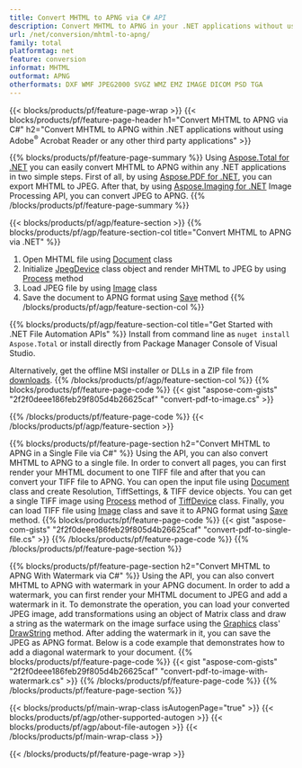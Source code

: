 ```yaml
---
title: Convert MHTML to APNG via C# API
description: Convert MHTML to APNG in your .NET applications without using any third party application 
url: /net/conversion/mhtml-to-apng/
family: total
platformtag: net
feature: conversion
informat: MHTML
outformat: APNG
otherformats: DXF WMF JPEG2000 SVGZ WMZ EMZ IMAGE DICOM PSD TGA
---
```

{{< blocks/products/pf/feature-page-wrap >}}
{{< blocks/products/pf/feature-page-header h1="Convert MHTML to APNG via C#" h2="Convert MHTML to APNG within .NET applications without using Adobe<sup>&reg;</sup> Acrobat Reader or any other third party applications" >}}

{{% blocks/products/pf/feature-page-summary %}}
Using [Aspose.Total for .NET](https://products.aspose.com/total/net/) you can easily convert MHTML to APNG within any .NET applications in two simple steps. First of all, by using [Aspose.PDF for .NET](https://products.aspose.com/pdf/net/), you can export MHTML to JPEG. After that, by using [Aspose.Imaging for .NET](https://products.aspose.com/imaging/net/) Image Processing API, you can convert JPEG to APNG. 
{{% /blocks/products/pf/feature-page-summary  %}}

{{< blocks/products/pf/agp/feature-section >}}
{{% blocks/products/pf/agp/feature-section-col title="Convert MHTML to APNG via .NET" %}}
1. Open MHTML file using [Document](https://apireference.aspose.com/pdf/net/aspose.pdf/document) class
2. Initialize [JpegDevice](https://apireference.aspose.com/pdf/net/aspose.pdf.devices/jpegdevice) class object and render MHTML to JPEG by using [Process](https://apireference.aspose.com/pdf/net/aspose.pdf.devices.pagedevice/process/methods/1) method
3. Load JPEG file by using [Image](https://apireference.aspose.com/imaging/net/aspose.imaging/image) class 
4. Save the document to APNG format using [Save](https://apireference.aspose.com/imaging/net/aspose.imaging.image/save/methods/4) method
{{% /blocks/products/pf/agp/feature-section-col %}}

{{% blocks/products/pf/agp/feature-section-col title="Get Started with .NET File Automation APIs" %}}
Install from command line as ```nuget install Aspose.Total``` or install directly from Package Manager Console of Visual Studio.

Alternatively, get the offline MSI installer or DLLs in a ZIP file from [downloads](https://downloads.aspose.com/total/net).
{{% /blocks/products/pf/agp/feature-section-col %}}
{{% blocks/products/pf/feature-page-code %}}
{{< gist "aspose-com-gists" "2f2f0deee186feb29f805d4b26625caf" "convert-pdf-to-image.cs" >}}

{{% /blocks/products/pf/feature-page-code %}}
{{< /blocks/products/pf/agp/feature-section >}}

{{% blocks/products/pf/feature-page-section  h2="Convert MHTML to APNG in a Single File via C#" %}}
Using the API, you can also convert MHTML to APNG to a single file. In order to convert all pages, you can first render your MHTML document to one TIFF file and after that you can convert your TIFF file to APNG. You can open the input file using [Document](https://apireference.aspose.com/pdf/net/aspose.pdf/document) class and create Resolution, TiffSettings, & TIFF device objects. You can get a single TIFF image using [Process](https://apireference.aspose.com/pdf/net/aspose.pdf.devices.documentdevice/process/methods/3) method of [TiffDevice](https://apireference.aspose.com/pdf/net/aspose.pdf.devices/tiffdevice) class. Finally, you can load TIFF file using [Image](https://apireference.aspose.com/imaging/net/aspose.imaging/image) class 
and save it to APNG format using [Save](https://apireference.aspose.com/imaging/net/aspose.imaging.image/save/methods/4) method.
{{% blocks/products/pf/feature-page-code %}}
{{< gist "aspose-com-gists" "2f2f0deee186feb29f805d4b26625caf" "convert-pdf-to-single-file.cs" >}}
{{% /blocks/products/pf/feature-page-code  %}}
{{% /blocks/products/pf/feature-page-section %}}

{{% blocks/products/pf/feature-page-section  h2="Convert MHTML to APNG With Watermark via C#" %}}
Using the API, you can also convert MHTML to APNG with watermark in your APNG document. In order to add a watermark, you can first render your MHTML document to JPEG and add a watermark in it. To demonstrate the operation, you can load your converted JPEG image, add transformations using an object of Matrix class and draw a string as the watermark on the image surface using the [Graphics](https://apireference.aspose.com/imaging/net/aspose.imaging/graphics) class' [DrawString](https://apireference.aspose.com/imaging/net/aspose.imaging/graphics/methods/drawstring) method. After adding the watermark in it, you can save the JPEG as APNG format.  Below is a code example that demonstrates how to add a diagonal watermark to your document. 
{{% blocks/products/pf/feature-page-code %}}
{{< gist "aspose-com-gists" "2f2f0deee186feb29f805d4b26625caf" "convert-pdf-to-image-with-watermark.cs" >}}
{{% /blocks/products/pf/feature-page-code  %}}
{{% /blocks/products/pf/feature-page-section %}}

{{< blocks/products/pf/main-wrap-class isAutogenPage="true" >}}
{{< blocks/products/pf/agp/other-supported-autogen >}}
{{< blocks/products/pf/agp/about-file-autogen >}}
{{< /blocks/products/pf/main-wrap-class >}}

{{< /blocks/products/pf/feature-page-wrap >}}